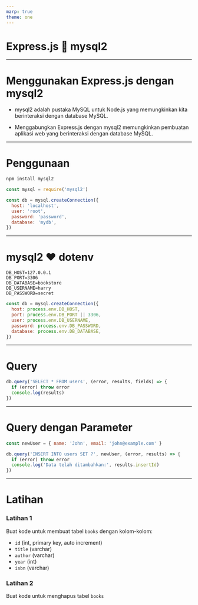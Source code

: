 ```yaml
---
marp: true
theme: one
---
```


# Express.js 🤝️ mysql2

---

# Menggunakan Express.js dengan mysql2

- mysql2 adalah pustaka MySQL untuk Node.js yang memungkinkan kita berinteraksi dengan database MySQL.

- Menggabungkan Express.js dengan mysql2 memungkinkan pembuatan aplikasi web yang berinteraksi dengan database MySQL.

---

# Penggunaan

```bash
npm install mysql2
```

```javascript
const mysql = require('mysql2')

const db = mysql.createConnection({
  host: 'localhost',
  user: 'root',
  password: 'password',
  database: 'mydb',
})
```

---

# mysql2 ❤️ dotenv

```env
DB_HOST=127.0.0.1
DB_PORT=3306
DB_DATABASE=bookstore
DB_USERNAME=harry
DB_PASSWORD=secret
```

```javascript
const db = mysql.createConnection({
  host: process.env.DB_HOST,
  port: process.env.DB_PORT || 3306,
  user: process.env.DB_USERNAME,
  password: process.env.DB_PASSWORD,
  database: process.env.DB_DATABASE,
})
```

---

# Query

```javascript
db.query('SELECT * FROM users', (error, results, fields) => {
  if (error) throw error
  console.log(results)
})
```

---

# Query dengan Parameter

```javascript
const newUser = { name: 'John', email: 'john@example.com' }

db.query('INSERT INTO users SET ?', newUser, (error, results) => {
  if (error) throw error
  console.log('Data telah ditambahkan:', results.insertId)
})
```

---

# Latihan

### Latihan 1

Buat kode untuk membuat tabel `books` dengan kolom-kolom:

- `id` (int, primary key, auto increment)
- `title` (varchar)
- `author` (varchar)
- `year` (int)
- `isbn` (varchar)

### Latihan 2

Buat kode untuk menghapus tabel `books`
